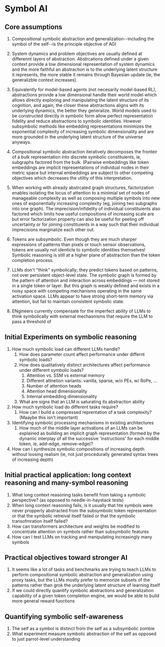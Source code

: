 # Symbol AI

## Core assumptions

1. Compositional symbolic abstraction and generalization--including the symbol of the self--is the principle objective of AGI

2. System dynamics and problem objectives are usually defined at differennt layers of abstraction. Abstrcations defined under a given context provide a low dimensional representation of system dynamics and the more faithful an abstraction is to the underlying latent structure it represents, the more stable it remains through Bayesian update (ie, the generalizble context increases).

3. Equivalently for model-based agents (not necesarily model-based RL), abstractions provide a low dimensional handle their world model which allows directly exploring and manipulating the latent structure of its cognition, and again, the closer these abstractions aligns with its underlying dynamics, the better they generalize. World models used to be constructed directly in symbolic form allow perfect representation fidelity and reduce abstractions to symbolic identities. However subsymbolic methods like embedding representations minimizes the exponential complexity of increasing symbolic dimensionality and are more grounded in the underlying latent structure of the universe anyways.

4. Compositional symbolic abstraction iteratively decomposes the fronteir of a bulk representation into discrete symbolic constituients, ie, subgraphs factored from the bulk. (Pairwise embeddings like token embeddings are implicit representations of individual nodes in their metric space but internal embeddings are subject to other competing objectives which decreases the utiltiy of this interpretation.

5. When working with already abstrcated graph structures, factorization enables isolating the locus of attention to a minimial set of nodes of manageable complexity as well as composing multiple symbols into new ones of exponentially increasing complexity (eg, joining two subgraphs into one graph). The imprecision/infidelity of individual constituients also factored which limits how useful compositions of increasing scale are but error factorization property can also be useful for peeling off uncertainty or for joining constituients in a way such that their individual imprecisions marginalize each other out.

3. Tokens are subsymbolic. Even though they are much sharper expressions of patterns than pixels or touch sensor observations, tokens are usually not identicle to symbolic identities themselves! Symbolic reasoning is still at a higher plane of abstraction than the token completion process.

4. LLMs don't "think" symbolically; they predict tokens based on patterns, not over persistent object-level state. The symbolic graph is formed by the pattern of attention and interaction across embeddings — not stored in a single token or layer. But this graph is weakly defined and exists in a noisy space with competing mechanisms operating in the same activation space. LLMs appear to have strong short-term memory via attention, but fail to maintain consistent symbolic state. 

5. ENgineers currently compensate for the imperfect ability of LLMs to think symbolically with external mechasnisms that require the LLM to pass a threshold of 

## Initial Experiments on symbolic reasoning

1. How much symbolic load can different LLMs handle?
    1. How does parameter count affect performance under differnt symbolic loads?
    2. How does qualitatively distinct architectures affect performance under different symbolic loads?
        1. Attention vs. SSM vs external memory
        2. Different attnetion variants: vanilla, sparse, w/o PEs, w/ RoPe, ...
        3. Number of attention heads
        4. Attention head dimensionality
        5. Internal embedding dimensionality
    3. What are signs that an LLM is saturating its abstraction ability
2. How much symbolic load do different tasks require?
    1. How can I build a compressed reprentation of a task complexity? (Maaybe this isn't important)
3. Identifying symbolic processing mechanisms in existing architectures
    1. How much of the middle layer activations of an LLMs can be explained as building an implicit graph representation (formed by the dynamic interplay of all the successive 'instructions' for each middle token, ie, add-edge, remove-edge)?
4. How can I synthesize symbolic compositions of increasing depth without loosing realism (ie, not just procedurally generated syntax trees of increasing depth)

## Initial practical application: long context reasoning and many-symbol reasoning

1. What long context reasoning tasks benefit from taking a symbolic perspective? (as opposed to needle-in-haystack tests)
2. When long context reasoning fails, is it usually that hte symbols were never propperly abstracted from the subsymbolic token representation or that the symbolic retreival itself failed or that the symbolic transofmration itself failed?
3. How can transformers architecture and weights be modified to concentrate attention on symbols rather than subsymbolic features
4. How can I test LLMs on tracking and manipulating increasingly many symbols

## Practical objectives toward stronger AI

1. It seems like a lot of tasks and benchmarks are trying to teach LLMs to perform compositional symbolic abstraction and generalization using proxy tasks, but the LLMs mostly prefer to memorize subsets of the patterns rather than grok the underlying latent structure of learning itself
2. If we could directly quantify symbolic abstractions and generalization capability of a given token completion engine, we would be able to build more general reward functions

## Quantifying symbolic self-awareness

1. The self as a symbol is distinct from the self as a subsymbolic zombie
2. What experiment measure symbolic abstraction of the self as opposed to just parrot-level understanding
